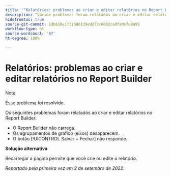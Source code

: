 ```yaml
---
title: '“Relatórios: problemas ao criar e editar relatórios no Report Builder”'
description: “Vários problemas foram relatados ao criar e editar relatórios no Report Builder”
hidefromtoc: true
source-git-commit: 1db610e1f210d6139ed273c6002ca9fade7a9a95
workflow-type: ht
source-wordcount: '87'
ht-degree: 100%

---
```



# Relatórios: problemas ao criar e editar relatórios no Report Builder

>[!NOTE]
>
>Esse problema foi resolvido.


Os seguintes problemas foram relatados ao criar e editar relatórios no Report Builder:

* O Report Builder não carrega.
* Os agrupamentos de gráfico (eixos) desaparecem.
* O botão [!UICONTROL Salvar + Fechar] não responde.

**Solução alternativa**

Recarregar a página permite que você crie ou edite o relatório.

_Reportado pela primeira vez em 2 de setembro de 2022._

